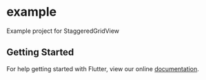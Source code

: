 # example

Example project for StaggeredGridView

## Getting Started

For help getting started with Flutter, view our online
[documentation](http://flutter.io/).
